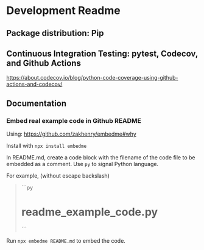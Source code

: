# Development Readme

## Package distribution: Pip 

## Continuous Integration Testing: pytest, Codecov, and Github Actions

https://about.codecov.io/blog/python-code-coverage-using-github-actions-and-codecov/

## Documentation

### Embed real example code in Github README

Using:
https://github.com/zakhenry/embedme#why

Install with `npx install embedme`

In README.md, create a code block with the filename of the code file to be embedded as a comment. 
Use `py` to signal Python language.

For example, (without escape backslash)
> \```py
> 
> # readme_example_code.py
> 
> \```

Run `npx embedme README.md` to embed the code.
